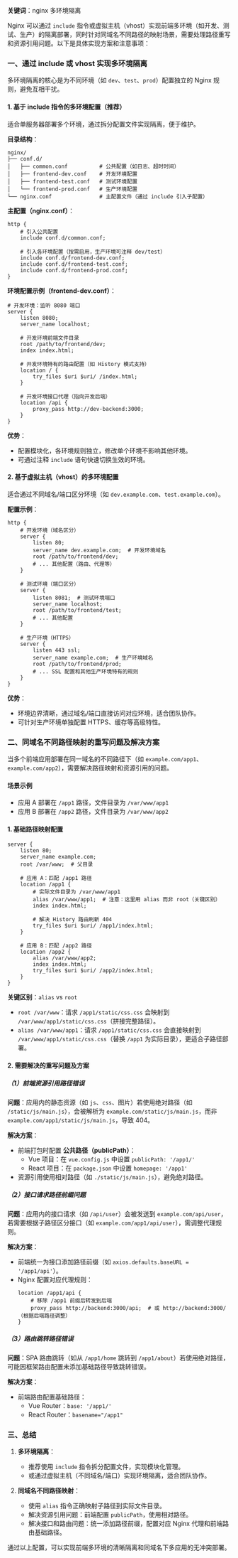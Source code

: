 **关键词**：nginx 多环境隔离

Nginx 可以通过 `include` 指令或虚拟主机（vhost）实现前端多环境（如开发、测试、生产）的隔离部署，同时针对同域名不同路径的映射场景，需要处理路径重写和资源引用问题。以下是具体实现方案和注意事项：

### 一、通过 include 或 vhost 实现多环境隔离

多环境隔离的核心是为不同环境（如 `dev`、`test`、`prod`）配置独立的 Nginx 规则，避免互相干扰。

#### 1. 基于 include 指令的多环境配置（推荐）

适合单服务器部署多个环境，通过拆分配置文件实现隔离，便于维护。

**目录结构**：

```
nginx/
├── conf.d/
│   ├── common.conf          # 公共配置（如日志、超时时间）
│   ├── frontend-dev.conf    # 开发环境配置
│   ├── frontend-test.conf   # 测试环境配置
│   └── frontend-prod.conf   # 生产环境配置
└── nginx.conf               # 主配置文件（通过 include 引入子配置）
```

**主配置（nginx.conf）**：

```nginx
http {
    # 引入公共配置
    include conf.d/common.conf;

    # 引入各环境配置（按需启用，生产环境可注释 dev/test）
    include conf.d/frontend-dev.conf;
    include conf.d/frontend-test.conf;
    include conf.d/frontend-prod.conf;
}
```

**环境配置示例（frontend-dev.conf）**：

```nginx
# 开发环境：监听 8080 端口
server {
    listen 8080;
    server_name localhost;

    # 开发环境前端文件目录
    root /path/to/frontend/dev;
    index index.html;

    # 开发环境特有的路由配置（如 History 模式支持）
    location / {
        try_files $uri $uri/ /index.html;
    }

    # 开发环境接口代理（指向开发后端）
    location /api {
        proxy_pass http://dev-backend:3000;
    }
}
```

**优势**：

- 配置模块化，各环境规则独立，修改单个环境不影响其他环境。
- 可通过注释 `include` 语句快速切换生效的环境。

#### 2. 基于虚拟主机（vhost）的多环境配置

适合通过不同域名/端口区分环境（如 `dev.example.com`、`test.example.com`）。

**配置示例**：

```nginx
http {
    # 开发环境（域名区分）
    server {
        listen 80;
        server_name dev.example.com;  # 开发环境域名
        root /path/to/frontend/dev;
        # ... 其他配置（路由、代理等）
    }

    # 测试环境（端口区分）
    server {
        listen 8081;  # 测试环境端口
        server_name localhost;
        root /path/to/frontend/test;
        # ... 其他配置
    }

    # 生产环境（HTTPS）
    server {
        listen 443 ssl;
        server_name example.com;  # 生产环境域名
        root /path/to/frontend/prod;
        # ... SSL 配置和其他生产环境特有的规则
    }
}
```

**优势**：

- 环境边界清晰，通过域名/端口直接访问对应环境，适合团队协作。
- 可针对生产环境单独配置 HTTPS、缓存等高级特性。

### 二、同域名不同路径映射的重写问题及解决方案

当多个前端应用部署在同一域名的不同路径下（如 `example.com/app1`、`example.com/app2`），需要解决路径映射和资源引用的问题。

#### 场景示例

- 应用 A 部署在 `/app1` 路径，文件目录为 `/var/www/app1`
- 应用 B 部署在 `/app2` 路径，文件目录为 `/var/www/app2`

#### 1. 基础路径映射配置

```nginx
server {
    listen 80;
    server_name example.com;
    root /var/www;  # 父目录

    # 应用 A：匹配 /app1 路径
    location /app1 {
        # 实际文件目录为 /var/www/app1
        alias /var/www/app1;  # 注意：这里用 alias 而非 root（关键区别）
        index index.html;

        # 解决 History 路由刷新 404
        try_files $uri $uri/ /app1/index.html;
    }

    # 应用 B：匹配 /app2 路径
    location /app2 {
        alias /var/www/app2;
        index index.html;
        try_files $uri $uri/ /app2/index.html;
    }
}
```

**关键区别**：`alias` vs `root`

- `root /var/www`：请求 `/app1/static/css.css` 会映射到 `/var/www/app1/static/css.css`（拼接完整路径）。
- `alias /var/www/app1`：请求 `/app1/static/css.css` 会直接映射到 `/var/www/app1/static/css.css`（替换 `/app1` 为实际目录），更适合子路径部署。

#### 2. 需要解决的重写问题及方案

##### （1）前端资源引用路径错误

**问题**：应用内的静态资源（如 `js`、`css`、图片）若使用绝对路径（如 `/static/js/main.js`），会被解析为 `example.com/static/js/main.js`，而非 `example.com/app1/static/js/main.js`，导致 404。

**解决方案**：

- 前端打包时配置 **公共路径（publicPath）**：
  - Vue 项目：在 `vue.config.js` 中设置 `publicPath: '/app1/'`
  - React 项目：在 `package.json` 中设置 `homepage: '/app1'`
- 资源引用使用相对路径（如 `./static/js/main.js`），避免绝对路径。

##### （2）接口请求路径前缀问题

**问题**：应用内的接口请求（如 `/api/user`）会被发送到 `example.com/api/user`，若需要根据子路径区分接口（如 `example.com/app1/api/user`），需调整代理规则。

**解决方案**：

- 前端统一为接口添加路径前缀（如 `axios.defaults.baseURL = '/app1/api'`）。
- Nginx 配置对应代理规则：
  ```nginx
  location /app1/api {
      # 移除 /app1 前缀后转发到后端
      proxy_pass http://backend:3000/api;  # 或 http://backend:3000/（根据后端路径调整）
  }
  ```

##### （3）路由跳转路径错误

**问题**：SPA 路由跳转（如从 `/app1/home` 跳转到 `/app1/about`）若使用绝对路径，可能因框架路由配置未添加基础路径导致跳转错误。

**解决方案**：

- 前端路由配置基础路径：
  - Vue Router：`base: '/app1/'`
  - React Router：`basename="/app1"`

### 三、总结

1. **多环境隔离**：

   - 推荐使用 `include` 指令拆分配置文件，实现模块化管理。
   - 或通过虚拟主机（不同域名/端口）实现环境隔离，适合团队协作。

2. **同域名不同路径映射**：
   - 使用 `alias` 指令正确映射子路径到实际文件目录。
   - 解决资源引用问题：前端配置 `publicPath`，使用相对路径。
   - 解决接口和路由问题：统一添加路径前缀，配置对应 Nginx 代理和前端路由基础路径。

通过以上配置，可以实现前端多环境的清晰隔离和同域名下多应用的无冲突部署。
